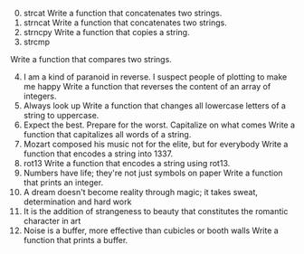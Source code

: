 0. strcat
Write a function that concatenates two strings.
1. strncat
Write a function that concatenates two strings.
2. strncpy
Write a function that copies a string.
3. strcmp

Write a function that compares two strings.

4. I am a kind of paranoid in reverse. I suspect people of plotting to make me
happy
Write a function that reverses the content of an array of integers.
5. Always look up
Write a function that changes all lowercase letters of a string to uppercase.
6. Expect the best. Prepare for the worst. Capitalize on what comes
Write a function that capitalizes all words of a string.
7. Mozart composed his music not for the elite, but for everybody
Write a function that encodes a string into 1337.
8. rot13
Write a function that encodes a string using rot13.
9. Numbers have life; they're not just symbols on paper
Write a function that prints an integer.
10. A dream doesn't become reality through magic; it takes sweat,
determination and hard work
11. It is the addition of strangeness to beauty that constitutes the
romantic character in art
12. Noise is a buffer, more effective than cubicles or booth walls
Write a function that prints a buffer.

